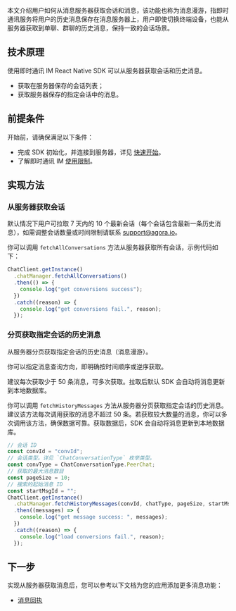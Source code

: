 本文介绍用户如何从消息服务器获取会话和消息，该功能也称为消息漫游，指即时通讯服务将用户的历史消息保存在消息服务器上，用户即使切换终端设备，也能从服务器获取到单聊、群聊的历史消息，保持一致的会话场景。

## 技术原理

使用即时通讯 IM React Native SDK 可以从服务器获取会话和历史消息。

- 获取在服务器保存的会话列表；
- 获取服务器保存的指定会话中的消息。

## 前提条件

开始前，请确保满足以下条件：

- 完成 SDK 初始化，并连接到服务器，详见 [快速开始](./agora_chat_get_started_rn)。
- 了解即时通讯 IM [使用限制](./agora_chat_limitation)。

## 实现方法

### 从服务器获取会话

默认情况下用户可拉取 7 天内的 10 个最新会话（每个会话包含最新一条历史消息），如需调整会话数量或时间限制请联系 [support@agora.io](mailto:support@agora.io)。

你可以调用 `fetchAllConversations` 方法从服务器获取所有会话，示例代码如下：

```typescript
ChatClient.getInstance()
  .chatManager.fetchAllConversations()
  .then(() => {
    console.log("get conversions success");
  })
  .catch((reason) => {
    console.log("get conversions fail.", reason);
  });
```


### 分页获取指定会话的历史消息

从服务器分页获取指定会话的历史消息（消息漫游）。

你可以指定消息查询方向，即明确按时间顺序或逆序获取。

建议每次获取少于 50 条消息，可多次获取。拉取后默认 SDK 会自动将消息更新到本地数据库。

你可以调用 `fetchHistoryMessages` 方法从服务器分页获取指定会话的历史消息。建议该方法每次调用获取的消息不超过 50 条。若获取较大数量的消息，你可以多次调用该方法，确保数据可靠。获取数据后，SDK 会自动将消息更新到本地数据库。

```typescript
// 会话 ID
const convId = "convId";
// 会话类型。详见 `ChatConversationType` 枚举类型。
const convType = ChatConversationType.PeerChat;
// 获取的最大消息数目
const pageSize = 10;
// 搜索的起始消息 ID
const startMsgId = "";
ChatClient.getInstance()
  .chatManager.fetchHistoryMessages(convId, chatType, pageSize, startMsgId)
  .then((messages) => {
    console.log("get message success: ", messages);
  })
  .catch((reason) => {
    console.log("load conversions fail.", reason);
  });
```

## 下一步

实现从服务器获取消息后，您可以参考以下文档为您的应用添加更多消息功能：

- [消息回执](./agora_chat_message_receipt_rn)